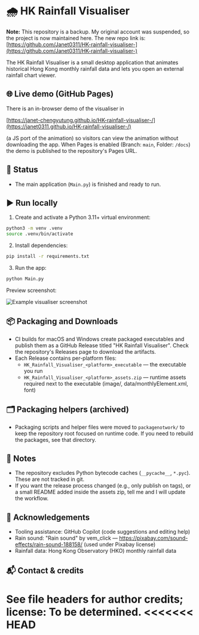 
# 🌧️ HK Rainfall Visualiser

**Note:** This repository is a backup. My original account was suspended, so the project is now maintained here. The new repo link is: [https://github.com/Janet0311/HK-rainfall-visualiser-](https://github.com/Janet0311/HK-rainfall-visualiser-)

The HK Rainfall Visualiser is a small desktop application that animates historical Hong Kong monthly rainfall data and lets you open an external rainfall chart viewer.


## 🌐 Live demo (GitHub Pages)

There is an in-browser demo of the visualiser in 

[https://janet-chengyutung.github.io/HK-rainfall-visualiser-/](https://janet0311.github.io/HK-rainfall-visualiser-/)

 (a JS port of the animation) so visitors can view the animation without downloading the app. When Pages is enabled (Branch: `main`, Folder: `/docs`) the demo is published to the repository's Pages URL.

## 🔄 Status
- The main application (`Main.py`) is finished and ready to run.

## ▶️ Run locally
1. Create and activate a Python 3.11+ virtual environment:

```bash
python3 -m venv .venv
source .venv/bin/activate
```

2. Install dependencies:

```bash
pip install -r requirements.txt
```

3. Run the app:

```bash
python Main.py
```

Preview screenshot:

![Example visualiser screenshot](docs/assets/example.png)


## 📦 Packaging and Downloads
- CI builds for macOS and Windows create packaged executables and publish them as a GitHub Release titled "HK Rainfall Visualiser". Check the repository's Releases page to download the artifacts.
- Each Release contains per-platform files:
  - `HK_Rainfall_Visualiser_<platform>_executable` — the executable you run
  - `HK_Rainfall_Visualiser_<platform>_assets.zip` — runtime assets required next to the executable (image/, data/monthlyElement.xml, font)

## 🗂️ Packaging helpers (archived)
- Packaging scripts and helper files were moved to `packagenotwork/` to keep the repository root focused on runtime code. If you need to rebuild the packages, see that directory.

## 📝 Notes
- The repository excludes Python bytecode caches (`__pycache__`, `*.pyc`). These are not tracked in git.
- If you want the release process changed (e.g., only publish on tags), or a small README added inside the assets zip, tell me and I will update the workflow.

## 🙏 Acknowledgements
- Tooling assistance: GitHub Copilot (code suggestions and editing help)
- Rain sound: "Rain sound" by vem_click — https://pixabay.com/sound-effects/rain-sound-188158/ (used under Pixabay license)
- Rainfall data: Hong Kong Observatory (HKO) monthly rainfall data

## 📬 Contact & credits
See file headers for author credits; license: To be determined.
<<<<<<< HEAD
=======
